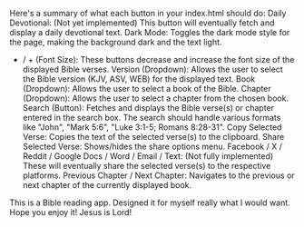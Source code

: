 Here's a summary of what each button in your index.html should do:
Daily Devotional: (Not yet implemented) This button will eventually fetch and display a daily devotional text.
Dark Mode: Toggles the dark mode style for the page, making the background dark and the text light.
- / + (Font Size): These buttons decrease and increase the font size of the displayed Bible verses.
Version (Dropdown): Allows the user to select the Bible version (KJV, ASV, WEB) for the displayed text.
Book (Dropdown): Allows the user to select a book of the Bible.
Chapter (Dropdown): Allows the user to select a chapter from the chosen book.
Search (Button): Fetches and displays the Bible verse(s) or chapter entered in the search box. The search should handle various formats like "John", "Mark 5:6", "Luke 3:1-5; Romans 8:28-31".
Copy Selected Verse: Copies the text of the selected verse(s) to the clipboard.
Share Selected Verse: Shows/hides the share options menu.
Facebook / X / Reddit / Google Docs / Word / Email / Text: (Not fully implemented) These will eventually share the selected verse(s) to the respective platforms.
Previous Chapter / Next Chapter: Navigates to the previous or next chapter of the currently displayed book.

This is a Bible reading app.  Designed it for myself really what I would want. Hope you enjoy it! 
Jesus is Lord!
